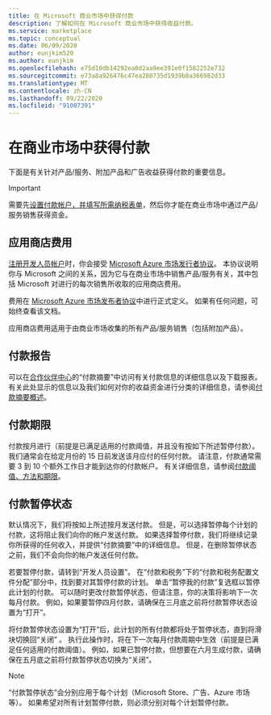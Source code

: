 ```yaml
---
title: 在 Microsoft 商业市场中获得付款
description: 了解如何在 Microsoft 商业市场中获得收益付款。
ms.service: marketplace
ms.topic: conceptual
ms.date: 06/09/2020
author: eunjkim520
ms.author: eunjkim
ms.openlocfilehash: e75d10db14292ea0d2aa9ee391e0f1582252e732
ms.sourcegitcommit: e73a8a926476c47ea280735d1939b8a366982d33
ms.translationtype: MT
ms.contentlocale: zh-CN
ms.lasthandoff: 09/22/2020
ms.locfileid: "91007391"
---
```

# <a name="getting-paid-in-the-commercial-marketplace"></a>在商业市场中获得付款

下面是有关针对产品/服务、附加产品和广告收益获得付款的重要信息。

> [!IMPORTANT]
> 需要先[设置付款帐户，并填写所需纳税表单](/azure/marketplace/marketplace-payout-account-setup)，然后你才能在商业市场中通过产品/服务销售获得资金。

## <a name="store-fee"></a>应用商店费用

[注册开发人员帐户](https://go.microsoft.com/fwlink/p/?LinkID=615100)时，你会接受 [Microsoft Azure 市场发行者协议](https://go.microsoft.com/fwlink/p/?LinkID=699560)。 本协议说明你与 Microsoft 之间的关系，因为它与在商业市场中销售产品/服务有关，其中包括 Microsoft 对进行的每次销售所收取的应用商店费用。

费用在 [Microsoft Azure 市场发布者协议](https://go.microsoft.com/fwlink/p/?LinkID=699560)中进行正式定义。 如果有任何问题，可始终查看该文档。

应用商店费用适用于由商业市场收集的所有产品/服务销售（包括附加产品）。

## <a name="payout-reporting"></a>付款报告

可以在[合作伙伴中心](https://partner.microsoft.com/dashboard)的“付款摘要”中访问有关付款信息的详细信息以及下载报表。 有关此处显示的信息以及我们如何对你的收益资金进行分类的详细信息，请参阅[付款摘要概述](/azure/marketplace/payout-summary-overview)。

## <a name="payout-time-frame"></a>付款期限

付款按月进行（前提是已满足适用的付款阈值，并且没有按如下所述暂停付款）。 我们通常会在给定月份的 15 日前发送该月应付的任何付款。 请注意，付款通常需要 3 到 10 个额外工作日才能到达你的付款帐户。 有关详细信息，请参阅[付款阈值、方法和期限](/azure/marketplace/payment-thresholds-methods-timeframes)。

## <a name="payout-hold-status"></a>付款暂停状态

默认情况下，我们将按如上所述按月发送付款。 但是，可以选择暂停每个计划的付款，这将阻止我们向你的帐户发送付款。 如果选择暂停付款，我们将继续记录你所获得的任何收入，并提供“付款摘要”中的详细信息。 但是，在删除暂停状态之前，我们不会向你的帐户发送任何付款。

若要暂停付款，请转到“开发人员设置”。 在“付款和税务”下的“付款和税务配置文件分配”部分中，找到要对其暂停付款的计划。 单击“暂停我的付款”复选框以暂停此计划的付款。 可以随时更改付款暂停状态，但请注意，你的决策将影响下一次每月付款。 例如，如果要暂停四月付款，请确保在三月底之前将付款暂停状态设置为“打开”。

将付款暂停状态设置为“打开”后，此计划的所有付款都将处于暂停状态，直到将滑块切换回“关闭” 。 执行此操作时，将在下一次每月付款周期中生效（前提是已满足任何适用的付款阈值）。 例如，如果已暂停付款，但想要在六月生成付款，请确保在五月底之前将付款暂停状态切换为“关闭”。

> [!NOTE]
> “付款暂停状态”会分别应用于每个计划（Microsoft Store、广告、Azure 市场等）。 如果希望对所有计划暂停付款，则必须分别对每个计划暂停付款。


